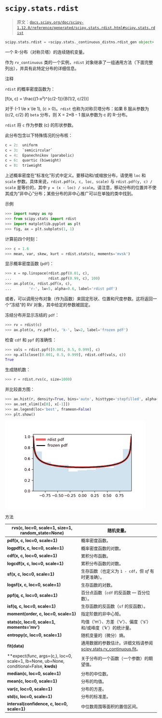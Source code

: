 # `scipy.stats.rdist`

> 原文：[`docs.scipy.org/doc/scipy-1.12.0/reference/generated/scipy.stats.rdist.html#scipy.stats.rdist`](https://docs.scipy.org/doc/scipy-1.12.0/reference/generated/scipy.stats.rdist.html#scipy.stats.rdist)

```py
scipy.stats.rdist = <scipy.stats._continuous_distns.rdist_gen object>
```

一个 R-分布（对称贝塔）的连续随机变量。

作为 `rv_continuous` 类的一个实例，`rdist` 对象继承了一组通用方法（下面完整列出），并具有此特定分布的详细信息。

注释

`rdist` 的概率密度函数为：

\[f(x, c) = \frac{(1-x²)^{c/2-1}}{B(1/2, c/2)}\]

对于 \(-1 \le x \le 1\), \(c > 0\)。`rdist` 也称为对称贝塔分布：如果 B 服从参数为 (c/2, c/2) 的 `beta` 分布，则 X = 2*B - 1 服从参数为 c 的 R-分布。

`rdist` 将 `c` 作为参数 \(c\) 的形状参数。

此分布包含以下特殊情况的分布核：

```py
c = 2:  uniform
c = 3:  `semicircular`
c = 4:  Epanechnikov (parabolic)
c = 6:  quartic (biweight)
c = 8:  triweight 
```

上述概率密度在“标准化”形式中定义。要移动和/或缩放分布，请使用 `loc` 和 `scale` 参数。具体来说，`rdist.pdf(x, c, loc, scale)` 与 `rdist.pdf(y, c) / scale` 是等价的，其中 `y = (x - loc) / scale`。请注意，移动分布的位置并不使其成为“非中心”分布；某些分布的非中心推广可以在单独的类中找到。

示例

```py
>>> import numpy as np
>>> from scipy.stats import rdist
>>> import matplotlib.pyplot as plt
>>> fig, ax = plt.subplots(1, 1) 
```

计算前四个时刻：

```py
>>> c = 1.6
>>> mean, var, skew, kurt = rdist.stats(c, moments='mvsk') 
```

显示概率密度函数 (`pdf`)：

```py
>>> x = np.linspace(rdist.ppf(0.01, c),
...                 rdist.ppf(0.99, c), 100)
>>> ax.plot(x, rdist.pdf(x, c),
...        'r-', lw=5, alpha=0.6, label='rdist pdf') 
```

或者，可以调用分布对象（作为函数）来固定形状、位置和尺度参数。这将返回一个“冻结”的 RV 对象，其中给定的参数被固定。

冻结分布并显示冻结的 `pdf`：

```py
>>> rv = rdist(c)
>>> ax.plot(x, rv.pdf(x), 'k-', lw=2, label='frozen pdf') 
```

检查 `cdf` 和 `ppf` 的准确性：

```py
>>> vals = rdist.ppf([0.001, 0.5, 0.999], c)
>>> np.allclose([0.001, 0.5, 0.999], rdist.cdf(vals, c))
True 
```

生成随机数：

```py
>>> r = rdist.rvs(c, size=1000) 
```

并比较直方图：

```py
>>> ax.hist(r, density=True, bins='auto', histtype='stepfilled', alpha=0.2)
>>> ax.set_xlim([x[0], x[-1]])
>>> ax.legend(loc='best', frameon=False)
>>> plt.show() 
```

![../../_images/scipy-stats-rdist-1.png](img/fb9714a41eacdc0107a922d0cb99015a.png)

方法

| **rvs(c, loc=0, scale=1, size=1, random_state=None)** | 随机变量。 |
| --- | --- |
| **pdf(x, c, loc=0, scale=1)** | 概率密度函数。 |
| **logpdf(x, c, loc=0, scale=1)** | 概率密度函数的对数。 |
| **cdf(x, c, loc=0, scale=1)** | 累积分布函数。 |
| **logcdf(x, c, loc=0, scale=1)** | 累积分布函数的对数。 |
| **sf(x, c, loc=0, scale=1)** | 生存函数（也定义为 `1 - cdf`，但 *sf* 有时更准确）。 |
| **logsf(x, c, loc=0, scale=1)** | 生存函数的对数。 |
| **ppf(q, c, loc=0, scale=1)** | 百分点函数（`cdf` 的反函数 — 百分位数）。 |
| **isf(q, c, loc=0, scale=1)** | 生存函数的反函数（`sf` 的反函数）。 |
| **moment(order, c, loc=0, scale=1)** | 指定阶数的非中心矩。 |
| **stats(c, loc=0, scale=1, moments=’mv’)** | 均值（‘m’）、方差（‘v’）、偏度（‘s’）和/或峰度（‘k’）的统计量。 |
| **entropy(c, loc=0, scale=1)** | 随机变量的（微分）熵。 |
| **fit(data)** | 通用数据的参数估计。详细文档请参阅[scipy.stats.rv_continuous.fit](https://docs.scipy.org/doc/scipy/reference/generated/scipy.stats.rv_continuous.fit.html#scipy.stats.rv_continuous.fit)。 |
| **expect(func, args=(c,), loc=0, scale=1, lb=None, ub=None, conditional=False, **kwds)** | 关于分布的一个函数（一个参数）的期望值。 |
| **median(c, loc=0, scale=1)** | 分布的中位数。 |
| **mean(c, loc=0, scale=1)** | 分布的均值。 |
| **var(c, loc=0, scale=1)** | 分布的方差。 |
| **std(c, loc=0, scale=1)** | 分布的标准差。 |
| **interval(confidence, c, loc=0, scale=1)** | 中位数周围等面积的置信区间。 |
